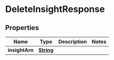 

# DeleteInsightResponse


## Properties

| Name | Type | Description | Notes |
|------------ | ------------- | ------------- | -------------|
|**insightArn** | [**String**](String.md) |  |  |



